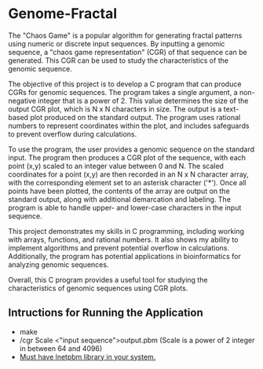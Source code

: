 # Genome-Fractal
The "Chaos Game" is a popular algorithm for generating fractal patterns using numeric or discrete input sequences. By inputting a genomic sequence, a "chaos game representation" (CGR) of that sequence can be generated. This CGR can be used to study the characteristics of the genomic sequence.

The objective of this project is to develop a C program that can produce CGRs for genomic sequences. The program takes a single argument, a non-negative integer that is a power of 2. This value determines the size of the output CGR plot, which is N x N characters in size. The output is a text-based plot produced on the standard output. The program uses rational numbers to represent coordinates within the plot, and includes safeguards to prevent overflow during calculations.

To use the program, the user provides a genomic sequence on the standard input. The program then produces a CGR plot of the sequence, with each point (x,y) scaled to an integer value between 0 and N. The scaled coordinates for a point (x,y) are then recorded in an N x N character array, with the corresponding element set to an asterisk character ('*'). Once all points have been plotted, the contents of the array are output on the standard output, along with additional demarcation and labeling. The program is able to handle upper- and lower-case characters in the input sequence.

This project demonstrates my skills in C programming, including working with arrays, functions, and rational numbers. It also shows my ability to implement algorithms and prevent potential overflow in calculations. Additionally, the program has potential applications in bioinformatics for analyzing genomic sequences.

Overall, this C program provides a useful tool for studying the characteristics of genomic sequences using CGR plots.

## Intructions for Running the Application

* make
* /cgr Scale <"input sequence">output.pbm (Scale is a power of 2 integer in between 64 and 4096)
* [Must have lnetpbm library in your system.](http://netpbm.sourceforge.net/getting_netpbm.php)

